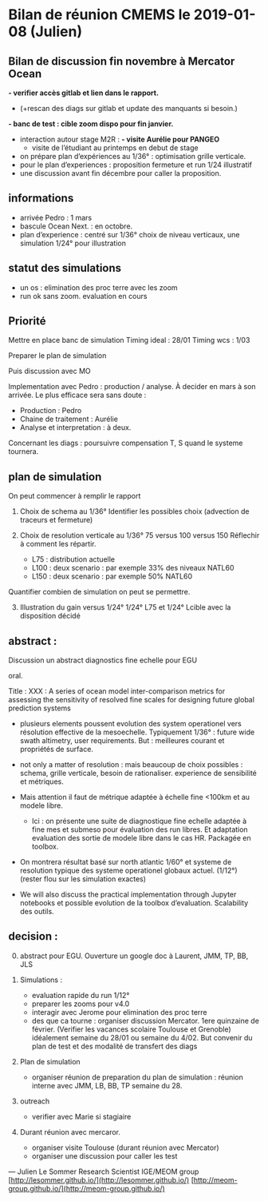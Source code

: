 # Bilan de réunion CMEMS le 2019-01-08 (Julien)



## Bilan de discussion fin novembre à Mercator Ocean

**- verifier accès gitlab et lien dans le rapport.**
- (+rescan des diags sur gitlab et update des manquants si besoin.) 

**- banc de test : cible zoom dispo pour fin janvier.**
 
- interaction autour stage M2R : 
**- visite Aurélie pour PANGEO**
	- visite de l’étudiant au printemps en debut de stage
- on prépare plan d’expériences au 1/36° : optimisation grille verticale. 
- pour le plan d’experiences : proposition fermeture et run 1/24 illustratif
- une discussion avant fin décembre pour caller la proposition. 
 
 
 
## informations  

- arrivée Pedro : 1 mars
- bascule Ocean Next.  : en octobre. 
- plan d’experience : centré sur 1/36° choix de niveau verticaux, une simulation 1/24° pour illustration
 
 
## statut des simulations 
- un os : elimination des proc terre avec les zoom 
- run ok sans zoom. evaluation en cours
 
 
## Priorité 

Mettre en place banc de simulation
  Timing ideal : 28/01
  Timing wcs : 1/03
 
 Preparer le plan de simulation 
 
 Puis discussion avec MO
 
 Implementation avec Pedro : production / analyse.  À decider en mars à son arrivée. 
 Le plus efficace sera sans doute : 
- Production : Pedro
- Chaine de traitement : Aurélie 
- Analyse et interpretation : à deux. 
 
 Concernant les diags : poursuivre compensation T, S quand le systeme tournera. 
  
  
 ## plan de simulation 
 
 On peut commencer à remplir le rapport 
 
1. Choix de schema au 1/36°
 Identifier les possibles choix (advection de traceurs et fermeture)
 
2. Choix de resolution verticale au 1/36°
 75 versus 100 versus 150
 Réflechir à comment les répartir.  
	- L75 : distribution actuelle
	- L100 : deux scenario : par exemple 33% des niveaux NATL60
	- L150  : deux scenario : par exemple 50% NATL60
 
 Quantifier combien de simulation on peut se permettre.  
 
3. Illustration du gain versus 1/24° 
  1/24° L75 et 1/24° Lcible avec la disposition décidé
  
  
  
## abstract : 
Discussion un abstract diagnostics fine echelle pour EGU
  
 oral. 
 
Title : XXX :  A series of ocean model inter-comparison metrics for assessing the sensitivity of resolved fine scales for designing future global prediction systems
  

- plusieurs elements poussent evolution des system operationel vers résolution effective de la mesoechelle. Typiquement 1/36° : future wide swath altimetry, user requirements. But :  meilleures courant et propriétés de surface. 

- not only a matter of resolution : mais beaucoup de choix possibles : schema, grille verticale, besoin de rationaliser. experience de sensibilité et métriques. 

- Mais attention il faut de métrique adaptée à échelle fine <100km et au modele libre. 

	- Ici : on présente une suite de diagnostique fine echelle adaptée à fine mes et submeso pour évaluation des run libres. Et adaptation evaluation des sortie de modele libre dans le cas HR. Packagée en toolbox. 

- On montrera résultat basé sur north atlantic 1/60° et systeme de resolution typique des systeme operationel globaux actuel. (1/12°) (rester flou sur les simulation exactes) 

- We will also discuss the practical implementation through Jupyter notebooks et possible evolution de la toolbox d’evaluation. Scalability des outils. 


  

 ## decision : 

0. abstract pour EGU. 
Ouverture un google doc à Laurent, JMM, TP, BB, JLS
 
1. Simulations : 
	- evaluation rapide du run 1/12°
	- preparer les zooms pour v4.0 
	- interagir avec Jerome pour elimination des proc terre
	- des que ca tourne : organiser discussion Mercator. 1ere quinzaine de février. (Verifier les vacances scolaire Toulouse et Grenoble) idéalement semaine du 28/01 ou semaine du 4/02. But convenir du plan de test et des modalité de transfert des diags

2. Plan de simulation 
	- organiser réunion de preparation du plan de simulation : réunion interne avec JMM, LB, BB, TP semaine du 28. 

3. outreach
	- verifier avec Marie si stagiaire
 
4. Durant réunion avec mercaror.  
	- organiser visite Toulouse (durant réunion avec Mercator)
	- organiser une discussion pour caller les test 
 

—
Julien Le Sommer
Research Scientist
IGE/MEOM group
   [http://lesommer.github.io/](http://lesommer.github.io/)  [http://meom-group.github.io/](http://meom-group.github.io/) 